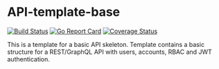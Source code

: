 # API-template-base

[![Build Status](https://github.com/geniusrabbit/api-template-base/workflows/Tests/badge.svg)](https://github.com/geniusrabbit/api-template-base/actions?workflow=Tests)
[![Go Report Card](https://goreportcard.com/badge/github.com/geniusrabbit/api-template-base)](https://goreportcard.com/report/github.com/geniusrabbit/api-template-base)
[![Coverage Status](https://coveralls.io/repos/github/geniusrabbit/api-template-base/badge.svg?branch=main)](https://coveralls.io/github/geniusrabbit/api-template-base?branch=main)

This is a template for a basic API skeleton.
Template contains a basic structure for a REST/GraphQL API with users, accounts, RBAC and JWT authentication.
